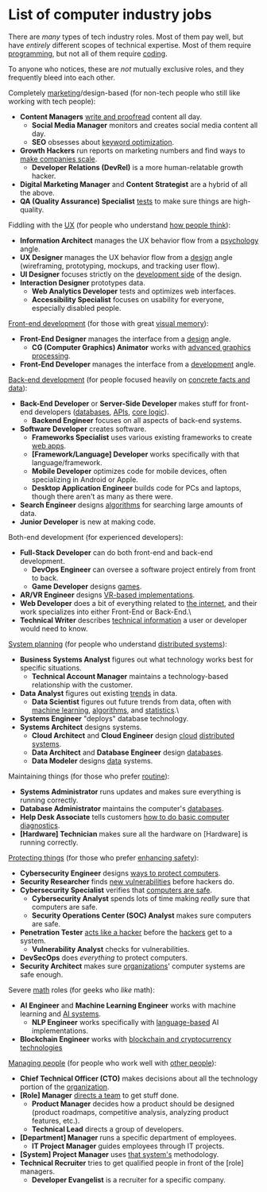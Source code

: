 
# List of computer industry jobs

There are *many* types of tech industry roles. Most of them pay well, but have *entirely* different scopes of technical expertise. Most of them require [programming](computers-programming.md), but not all of them require [coding](computers-programming.md).

To anyone who notices, these are *not* mutually exclusive roles, and they frequently bleed into each other.

Completely [marketing](marketing.md)/design-based (for non-tech people who still like working with tech people):

- **Content Managers** [write and proofread](language-writing.md) content all day.
  - **Social Media Manager** monitors and creates social media content all day.
  - **SEO** obsesses about [keyword optimization](marketing-seo.md).
- **Growth Hackers** run reports on marketing numbers and find ways to [make companies scale](mgmt-7_changes.md).
  - **Developer Relations (DevRel)** is a more human-relatable growth hacker.
- **Digital Marketing Manager** and **Content Strategist** are a hybrid of all the above.
- **QA (Quality Assurance) Specialist** [tests](computers-software-redesign.md) to make sure things are high-quality.

Fiddling with the [UX](engineering-design.md) (for people who understand [how people think](people-decisions.md)):

- **Information Architect** manages the UX behavior flow from a [psychology](mind-feelings.md) angle.
- **UX Designer** manages the UX behavior flow from a [design](mind-creativity.md) angle (wireframing, prototyping, mockups, and tracking user flow).
- **UI Designer** focuses strictly on the [development side](computers-programming.md) of the design.
- **Interaction Designer** prototypes data.
  - **Web Analytics Developer** tests and optimizes web interfaces.
  - **Accessibility Specialist** focuses on usability for everyone, especially disabled people.

[Front-end development](engineering-graphics.md) (for those with great [visual memory](mind-memory.md)):

- **Front-End Designer** manages the interface from a [design](mind-creativity.md) angle.
  - **CG (Computer Graphics) Animator** works with [advanced graphics processing](engineering-graphics.md).
- **Front-End Developer** manages the interface from a [development](computers-software.md) angle.

[Back-end development](computers-software.md) (for people focused heavily on [concrete facts and data](science.md)):

- **Back-End Developer** or **Server-Side Developer** makes stuff for front-end developers ([databases](database.md), [APIs](computers-programming-features.md), [core logic](logic-cs.md)).
  - **Backend Engineer** focuses on all aspects of back-end systems.
- **Software Developer** creates software.
  - **Frameworks Specialist** uses various existing frameworks to create [web apps](computers-sofware-webdev.md).
  - **[Framework/Language] Developer** works specifically with that language/framework.
  - **Mobile Developer** optimizes code for mobile devices, often specializing in Android or Apple.
  - **Desktop Application Engineer** builds code for PCs and laptops, though there aren't as many as there were.
- **Search Engineer** designs [algorithms](computers-programming-algorithms.md) for searching large amounts of data.
- **Junior Developer** is new at making code.

Both-end development (for experienced developers):

- **Full-Stack Developer** can do both front-end and back-end development.
  - **DevOps Engineer** can oversee a software project entirely from front to back.
  - **Game Developer** designs [games](computers-software-gamedev.md).
- **AR/VR Engineer** designs [VR-based implementations](compiuters-vr.md).
- **Web Developer** does a bit of everything related to [the internet](computers-sofware-webdev.md), and their work specializes into either Front-End or Back-End.\
- **Technical Writer** describes [technical information](language-writing-documentation-cs.md) a user or developer would need to know.

[System planning](computers-distsys-enterprise.md) (for people who understand [distributed systems](computers-distsys.md)):

- **Business Systems Analyst** figures out what technology works best for specific situations.
  - **Technical Account Manager** maintains a technology-based relationship with the customer.
- **Data Analyst** figures out existing [trends](trends.md) in data.
  - **Data Scientist** figures out future trends from data, often with [machine learning](computers-ai-ml.md), [algorithms](computers-programming-algorithms.md), and [statistics](math-stat.md).\
- **Systems Engineer** "deploys" database technology.
- **Systems Architect** designs systems.
  - **Cloud Architect** and **Cloud Engineer** design [cloud](computers-distsys-cloud.md) [distributed systems](computers-distsys.md).
  - **Data Architect** and **Database Engineer** design [databases](database.md).
  - **Data Modeler** designs [data](data.md) systems.

Maintaining things (for those who prefer [routine](habits.md)):

- **Systems Administrator** runs updates and makes sure everything is running correctly.
- **Database Administrator** maintains the computer's [databases](database.md).
- **Help Desk Associate** tells customers [how to do basic computer diagnostics](computers.md).
- **[Hardware] Technician** makes sure all the hardware on [Hardware] is running correctly.

[Protecting things](computers-cysec-compliance.md) (for those who prefer [enhancing safety](safety.md)):

- **Cybersecurity Engineer** designs [ways to protect computers](safety-security.md).
- **Security Researcher** finds [new vulnerabilities](hacking.md) before hackers do.
- **Cybersecurity Specialist** verifies that [computers are safe](computers-cysec.md).
  - **Cybersecurity Analyst** spends lots of time making *really* sure that computers are safe.
  - **Security Operations Center (SOC) Analyst** makes sure computers are safe.
- **Penetration Tester** [acts like a hacker](computers-cysec-pentest.md) before the [hackers](hacking.md) get to a system.
  - **Vulnerability Analyst** checks for vulnerabilities.
- **DevSecOps** does *everything* to protect computers.
- **Security Architect** makes sure [organizations](groups-large.md)' computer systems are safe enough.

Severe [math](math.md) roles (for geeks who *like* math):

- **AI Engineer** and **Machine Learning Engineer** works with machine learning and [AI systems](computers-ai.md).
  - **NLP Engineer** works specifically with [language-based](language.md) AI implementations.
- **Blockchain Engineer** works with [blockchain and cryptocurrency technologies](computers-blockchain.md)

[Managing people](mgmt-1_why.md) (for people who work well with [other people](power-influence.md)):

- **Chief Technical Officer (CTO)** makes decisions about all the technology portion of the [organization](groups-large.md).
- **[Role] Manager** [directs a team](mgmt-1_why.md) to get stuff done.
  - **Product Manager** decides how a product should be designed (product roadmaps, competitive analysis, analyzing product features, etc.).
  - **Technical Lead** directs a group of developers.
- **[Department] Manager** runs a specific department of employees.
  - **IT Project Manager** guides employees through IT projects.
- **[System] Project Manager** uses [that system's](mgmt-2_projects-cs.md) methodology.
- **Technical Recruiter** tries to get qualified people in front of the [role] managers.
  - **Developer Evangelist** is a recruiter for a specific company.
